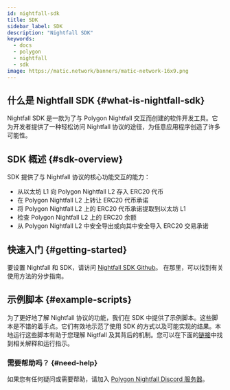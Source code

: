 ```yaml
---
id: nightfall-sdk
title: SDK
sidebar_label: SDK
description: "Nightfall SDK"
keywords:
  - docs
  - polygon
  - nightfall
  - sdk
image: https://matic.network/banners/matic-network-16x9.png
---
```


## 什么是 Nightfall SDK {#what-is-nightfall-sdk}
Nightfall SDK 是一款为了与 Polygon Nightfall 交互而创建的软件开发工具。它为开发者提供了一种轻松访问 Nightfall 协议的途径，为任意应用程序创造了许多可能性。

## SDK 概述 {#sdk-overview}
SDK 提供了与 Nightfall 协议的核心功能交互的能力：
- 从以太坊 L1 向 Polygon Nightfall L2 存入 ERC20 代币
- 在 Polygon Nightfall L2 上转让 ERC20 代币承诺
- 将 Polygon Nightfall L2 上的 ERC20 代币承诺提取到以太坊 L1
- 检查 Polygon Nightfall L2 上的 ERC20 余额
- 从 Polygon Nightfall L2 中安全导出或向其中安全导入 ERC20 交易承诺


## 快速入门 {#getting-started}
要设置 Nightfall 和 SDK，请访问 [Nightfall SDK Github](https://github.com/maticnetwork/nightfall-sdk#requirements)。
在那里，可以找到有关使用方法的分步指南。

## 示例脚本 {#example-scripts}
为了更好地了解 Nightfall 协议的功能，我们在 SDK 中提供了示例脚本。这些脚本是不错的着手点。它们有效地示范了使用 SDK 的方式以及可能实现的结果。本地运行这些脚本有助于您理解 Nigtfall 及其背后的机制。您可以在下面的[链接](https://github.com/maticnetwork/nightfall-sdk#example-scripts)中找到相关解释和运行指示。

### 需要帮助吗？ {#need-help}
如果您有任何疑问或需要帮助，请加入 [Polygon Nightfall Discord 服务器](https://discord.com/invite/pZkC3JV2bR)。

